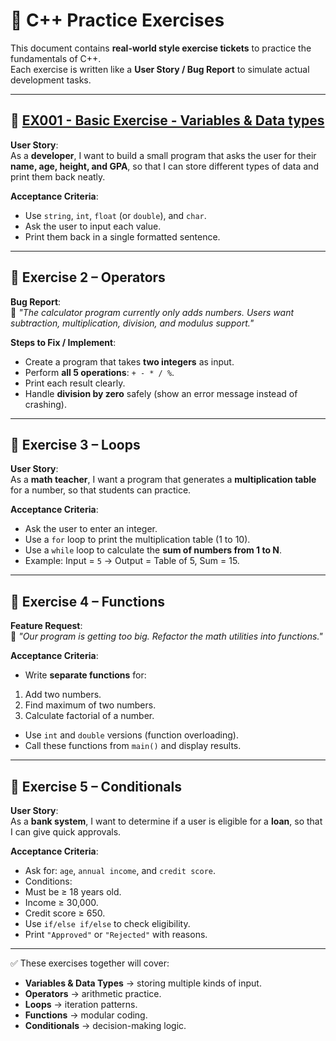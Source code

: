 # 📘 C++ Practice Exercises  

This document contains **real-world style exercise tickets** to practice the fundamentals of C++.  
Each exercise is written like a **User Story / Bug Report** to simulate actual development tasks.  

---

## 📝 [EX001 - Basic Exercise - Variables & Data types](https://github.com/users/iamshanmuga/projects/3/views/1?pane=issue&itemId=125638785)  
**User Story**:  
As a **developer**, I want to build a small program that asks the user for their **name, age, height, and GPA**, so that I can store different types of data and print them back neatly.  

**Acceptance Criteria**:  
- Use `string`, `int`, `float` (or `double`), and `char`.  
- Ask the user to input each value.  
- Print them back in a single formatted sentence. 

---

## 📝 Exercise 2 – Operators  
**Bug Report**:  
📄 *"The calculator program currently only adds numbers. Users want subtraction, multiplication, division, and modulus support."*  

**Steps to Fix / Implement**:  
- Create a program that takes **two integers** as input.  
- Perform **all 5 operations**: `+ - * / %`.  
- Print each result clearly.  
- Handle **division by zero** safely (show an error message instead of crashing).  

---

## 📝 Exercise 3 – Loops  
**User Story**:  
As a **math teacher**, I want a program that generates a **multiplication table** for a number, so that students can practice.  

**Acceptance Criteria**:  
- Ask the user to enter an integer.  
- Use a `for` loop to print the multiplication table (1 to 10).  
- Use a `while` loop to calculate the **sum of numbers from 1 to N**.  
- Example: Input = `5` → Output = Table of 5, Sum = 15.  

---

## 📝 Exercise 4 – Functions  
**Feature Request**:  
📄 *"Our program is getting too big. Refactor the math utilities into functions."*  

**Acceptance Criteria**:  
- Write **separate functions** for:  
1. Add two numbers.  
2. Find maximum of two numbers.  
3. Calculate factorial of a number.  
- Use `int` and `double` versions (function overloading).  
- Call these functions from `main()` and display results.  

---

## 📝 Exercise 5 – Conditionals  
**User Story**:  
As a **bank system**, I want to determine if a user is eligible for a **loan**, so that I can give quick approvals.  

**Acceptance Criteria**:  
- Ask for: `age`, `annual income`, and `credit score`.  
- Conditions:  
- Must be ≥ 18 years old.  
- Income ≥ 30,000.  
- Credit score ≥ 650.  
- Use `if/else if/else` to check eligibility.  
- Print `"Approved"` or `"Rejected"` with reasons.  

---

✅ These exercises together will cover:  
- **Variables & Data Types** → storing multiple kinds of input.  
- **Operators** → arithmetic practice.  
- **Loops** → iteration patterns.  
- **Functions** → modular coding.  
- **Conditionals** → decision-making logic.